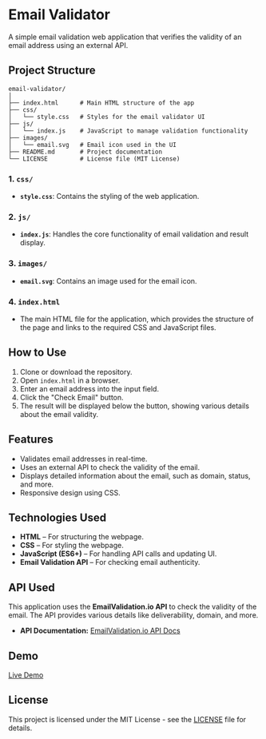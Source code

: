 # Email Validator

A simple email validation web application that verifies the validity of an email address using an external API.

## Project Structure

```plaintext
email-validator/
│
├── index.html      # Main HTML structure of the app
├── css/
│   └── style.css   # Styles for the email validator UI
├── js/
│   └── index.js    # JavaScript to manage validation functionality
├── images/
│   └── email.svg   # Email icon used in the UI
├── README.md       # Project documentation
└── LICENSE         # License file (MIT License)
```

### 1. `css/` 
- **`style.css`**: Contains the styling of the web application.

### 2. `js/` 
- **`index.js`**: Handles the core functionality of email validation and result display.

### 3. `images/` 
- **`email.svg`**: Contains an image used for the email icon.

### 4. `index.html`
- The main HTML file for the application, which provides the structure of the page and links to the required CSS and JavaScript files.


## How to Use

1. Clone or download the repository.
2. Open `index.html` in a browser.
3. Enter an email address into the input field.
4. Click the "Check Email" button.
5. The result will be displayed below the button, showing various details about the email validity.


## Features
-  Validates email addresses in real-time.
-  Uses an external API to check the validity of the email.
-  Displays detailed information about the email, such as domain, status, and more.
-  Responsive design using CSS.

##  Technologies Used
- **HTML** – For structuring the webpage.
- **CSS** – For styling the webpage.
- **JavaScript (ES6+)** – For handling API calls and updating UI.
- **Email Validation API** – For checking email authenticity.


## API Used

This application uses the **EmailValidation.io API** to check the validity of the email. The API provides various details like deliverability, domain, and more. 

- **API Documentation:** [EmailValidation.io API Docs](https://emailvalidation.io/docs/)

## Demo
[Live Demo](https://droll-validator.netlify.app)

## License

This project is licensed under the MIT License - see the [LICENSE](LICENSE) file for details.
